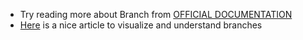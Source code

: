  - Try reading more about Branch from [OFFICIAL DOCUMENTATION](https://git-scm.com/book/en/v2/Git-Branching-Branches-in-a-Nutshell)
 - [Here](https://www.atlassian.com/git/tutorials/using-branches) is a nice article to visualize and understand branches
